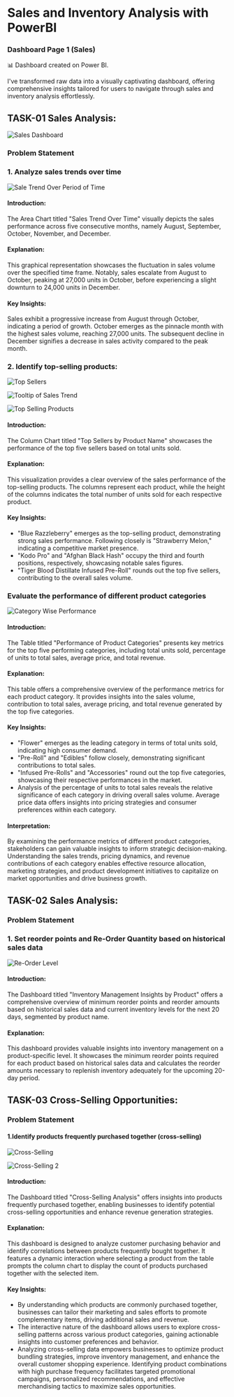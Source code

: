 # Sales and Inventory Analysis with PowerBI

### Dashboard Page 1 (Sales) 



📊 Dashboard created on Power BI.

I've transformed raw data into a visually captivating dashboard, offering comprehensive insights tailored for users to navigate through sales and inventory analysis effortlessly.

## TASK-01 Sales Analysis:

![Sales Dashboard](https://github.com/DhvanilPatel2301/Sales_Dashboard_Data_Test-Dhvanil-/assets/119676039/09c4ecd9-4c4f-4947-98b3-35d21393f016)

### Problem Statement
### 1. Analyze sales trends over time

![Sale Trend Over Period of Time](https://github.com/DhvanilPatel2301/Sales_Dashboard_Data_Test-Dhvanil-/assets/119676039/6e75df09-2861-4386-a8fd-0351e343d7b2)

#### Introduction:
The Area Chart titled "Sales Trend Over Time" visually depicts the sales performance across five consecutive months, namely August, September, October, November, and December.

#### Explanation:
This graphical representation showcases the fluctuation in sales volume over the specified time frame. Notably, sales escalate from August to October, peaking at 27,000 units in October, before experiencing a slight downturn to 24,000 units in December.

#### Key Insights:

Sales exhibit a progressive increase from August through October, indicating a period of growth.
October emerges as the pinnacle month with the highest sales volume, reaching 27,000 units.
The subsequent decline in December signifies a decrease in sales activity compared to the peak month.

### 2. Identify top-selling products:

![Top Sellers](https://github.com/DhvanilPatel2301/Sales_Dashboard_Data_Test-Dhvanil-/assets/119676039/0c60b93a-5d4c-49ae-be0e-86282c445f68)

![Tooltip of Sales Trend](https://github.com/DhvanilPatel2301/Sales_Dashboard_Data_Test-Dhvanil-/assets/119676039/2234b803-5612-499c-8f82-812c519b708c)

![Top Selling Products](https://github.com/DhvanilPatel2301/Sales_Dashboard_Data_Test-Dhvanil-/assets/119676039/32d63304-72da-4812-8083-668d6e3012b8)


#### Introduction:

The Column Chart titled "Top Sellers by Product Name" showcases the performance of the top five sellers based on total units sold.

#### Explanation:

This visualization provides a clear overview of the sales performance of the top-selling products. The columns represent each product, while the height of the columns indicates the total number of units sold for each respective product.

#### Key Insights:

* "Blue Razzleberry" emerges as the top-selling product, demonstrating strong sales performance.
Following closely is "Strawberry Melon," indicating a competitive market presence.
* "Kodo Pro" and "Afghan Black Hash" occupy the third and fourth positions, respectively, showcasing notable sales figures.
* "Tiger Blood Distillate Infused Pre-Roll" rounds out the top five sellers, contributing to the overall sales volume.

### Evaluate the performance of different product categories

![Category Wise Performance](https://github.com/DhvanilPatel2301/Sales_Dashboard_Data_Test-Dhvanil-/assets/119676039/b1314d34-5783-4467-a146-c94fb8e67c23)

#### Introduction:

The Table titled "Performance of Product Categories" presents key metrics for the top five performing categories, including total units sold, percentage of units to total sales, average price, and total revenue.

#### Explanation:

This table offers a comprehensive overview of the performance metrics for each product category. It provides insights into the sales volume, contribution to total sales, average pricing, and total revenue generated by the top five categories.

#### Key Insights:

* "Flower" emerges as the leading category in terms of total units sold, indicating high consumer demand.
* "Pre-Roll" and "Edibles" follow closely, demonstrating significant contributions to total sales.
* "Infused Pre-Rolls" and "Accessories" round out the top five categories, showcasing their respective performances in the market.
* Analysis of the percentage of units to total sales reveals the relative significance of each category in driving overall sales volume.
  Average price data offers insights into pricing strategies and consumer preferences within each category.

#### Interpretation:
By examining the performance metrics of different product categories, stakeholders can gain valuable insights to inform strategic decision-making. Understanding the sales trends, pricing dynamics, and revenue contributions of each category enables effective resource allocation, marketing strategies, and product development initiatives to capitalize on market opportunities and drive business growth.

## TASK-02 Sales Analysis:

### Problem Statement
### 1. Set reorder points and Re-Order Quantity based on historical sales data

![Re-Order Level](https://github.com/DhvanilPatel2301/Sales_Dashboard_Data_Test-Dhvanil-/assets/119676039/0e8f31c7-331a-4a1a-8f04-97ac0c0ffa15)

#### Introduction:

The Dashboard titled "Inventory Management Insights by Product" offers a comprehensive overview of minimum reorder points and reorder amounts based on historical sales data and current inventory levels for the next 20 days, segmented by product name.

#### Explanation:

This dashboard provides valuable insights into inventory management on a product-specific level. It showcases the minimum reorder points required for each product based on historical sales data and calculates the reorder amounts necessary to replenish inventory adequately for the upcoming 20-day period.

## TASK-03 Cross-Selling Opportunities:

### Problem Statement
#### 1.Identify products frequently purchased together (cross-selling)

![Cross-Selling](https://github.com/DhvanilPatel2301/Sales_Dashboard_Data_Test-Dhvanil-/assets/119676039/0240b32b-fc32-4b50-affa-7949a521ef86)

![Cross-Selling 2](https://github.com/DhvanilPatel2301/Sales_Dashboard_Data_Test-Dhvanil-/assets/119676039/0426da74-c51a-423d-aa27-0c5475ed5ad9)

#### Introduction:
The Dashboard titled "Cross-Selling Analysis" offers insights into products frequently purchased together, enabling businesses to identify potential cross-selling opportunities and enhance revenue generation strategies.

#### Explanation:
This dashboard is designed to analyze customer purchasing behavior and identify correlations between products frequently bought together. It features a dynamic interaction where selecting a product from the table prompts the column chart to display the count of products purchased together with the selected item.

#### Key Insights:

* By understanding which products are commonly purchased together, businesses can tailor their marketing and sales efforts to promote complementary items, driving additional sales and revenue.
* The interactive nature of the dashboard allows users to explore cross-selling patterns across various product categories, gaining actionable insights into customer preferences and behavior.
* Analyzing cross-selling data empowers businesses to optimize product bundling strategies, improve inventory management, and enhance the overall customer shopping experience.
Identifying product combinations with high purchase frequency facilitates targeted promotional campaigns, personalized recommendations, and effective merchandising tactics to maximize sales opportunities.



